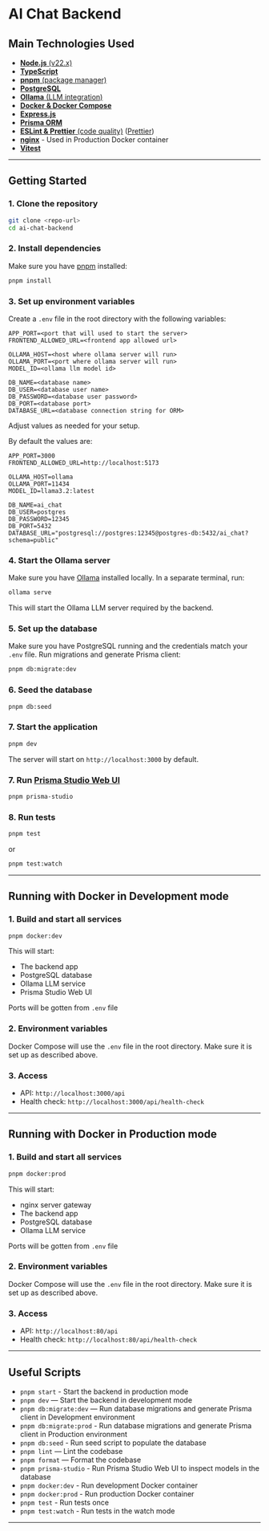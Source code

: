 # AI Chat Backend

## Main Technologies Used

- [**Node.js** (v22.x)](https://nodejs.org/)
- [**TypeScript**](https://www.typescriptlang.org/)
- [**pnpm** (package manager)](https://pnpm.io/)
- [**PostgreSQL**](https://www.postgresql.org/)
- [**Ollama** (LLM integration)](https://ollama.com/)
- [**Docker & Docker Compose**](https://www.docker.com/)
- [**Express.js**](https://expressjs.com/)
- [**Prisma ORM**](https://www.prisma.io/)
- [**ESLint & Prettier** (code quality)](https://eslint.org/) ([Prettier](https://prettier.io/))
- [**nginx**](https://nginx.org/) - Used in Production Docker container
- [**Vitest**](https://vitest.dev/)

---

## Getting Started

### 1. Clone the repository

```bash
git clone <repo-url>
cd ai-chat-backend
```

### 2. Install dependencies

Make sure you have [pnpm](https://pnpm.io/) installed:

```bash
pnpm install
```

### 3. Set up environment variables

Create a `.env` file in the root directory with the following variables:

```env
APP_PORT=<port that will used to start the server>
FRONTEND_ALLOWED_URL=<frontend app allowed url>

OLLAMA_HOST=<host where ollama server will run>
OLLAMA_PORT=<port where ollama server will run>
MODEL_ID=<ollama llm model id>

DB_NAME=<database name>
DB_USER=<database user name>
DB_PASSWORD=<database user password>
DB_PORT=<database port>
DATABASE_URL=<database connection string for ORM>
```

Adjust values as needed for your setup.

By default the values are:

```env
APP_PORT=3000
FRONTEND_ALLOWED_URL=http://localhost:5173

OLLAMA_HOST=ollama
OLLAMA_PORT=11434
MODEL_ID=llama3.2:latest

DB_NAME=ai_chat
DB_USER=postgres
DB_PASSWORD=12345
DB_PORT=5432
DATABASE_URL="postgresql://postgres:12345@postgres-db:5432/ai_chat?schema=public"
```

### 4. Start the Ollama server

Make sure you have [Ollama](https://ollama.com/) installed locally. In a separate terminal, run:

```bash
ollama serve
```

This will start the Ollama LLM server required by the backend.

### 5. Set up the database

Make sure you have PostgreSQL running and the credentials match your `.env` file.
Run migrations and generate Prisma client:

```bash
pnpm db:migrate:dev
```

### 6. Seed the database

```bash
pnpm db:seed
```

### 7. Start the application

```bash
pnpm dev
```

The server will start on `http://localhost:3000` by default.

### 7. Run [Prisma Studio Web UI](https://www.prisma.io/docs/orm/tools/prisma-studio)

```bash
pnpm prisma-studio
```

### 8. Run tests

```bash
pnpm test
```

or

```bash
pnpm test:watch
```

---

## Running with Docker in Development mode

### 1. Build and start all services

```bash
pnpm docker:dev
```

This will start:

- The backend app
- PostgreSQL database
- Ollama LLM service
- Prisma Studio Web UI

Ports will be gotten from `.env` file

### 2. Environment variables

Docker Compose will use the `.env` file in the root directory. Make sure it is set up as described above.

### 3. Access

- API: `http://localhost:3000/api`
- Health check: `http://localhost:3000/api/health-check`

---

## Running with Docker in Production mode

### 1. Build and start all services

```bash
pnpm docker:prod
```

This will start:

- nginx server gateway
- The backend app
- PostgreSQL database
- Ollama LLM service

Ports will be gotten from `.env` file

### 2. Environment variables

Docker Compose will use the `.env` file in the root directory. Make sure it is set up as described above.

### 3. Access

- API: `http://localhost:80/api`
- Health check: `http://localhost:80/api/health-check`

---

## Useful Scripts

- `pnpm start` - Start the backend in production mode
- `pnpm dev` — Start the backend in development mode
- `pnpm db:migrate:dev` — Run database migrations and generate Prisma client in Development environment
- `pnpm db:migrate:prod` - Run database migrations and generate Prisma client in Production environment
- `pnpm db:seed` - Run seed script to populate the database
- `pnpm lint` — Lint the codebase
- `pnpm format` — Format the codebase
- `pnpm prisma-studio` - Run Prisma Studio Web UI to inspect models in the database
- `pnpm docker:dev` - Run development Docker container
- `pnpm docker:prod` - Run production Docker container
- `pnpm test` - Run tests once
- `pnpm test:watch` - Run tests in the watch mode

---
